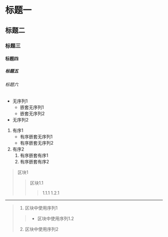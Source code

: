 # 标题一
## 标题二
### 标题三
#### 标题四
##### 标题五
###### 标题六
* 无序列1
    * 嵌套无序列1
    - 嵌套无序列2
* 无序列2
1. 有序1
    - 有序嵌套无序列1
    - 有序嵌套无序列2
2. 有序2
    1. 有序嵌套有序1
    2. 有序嵌套有序2
>区块1
>>区块1.1
>>>1.1.1
>>>1.2.1
*** 
>1. 区块中使用序列1
>>* 区块中使用序列1.2
>2. 区块中使用序列2


  

